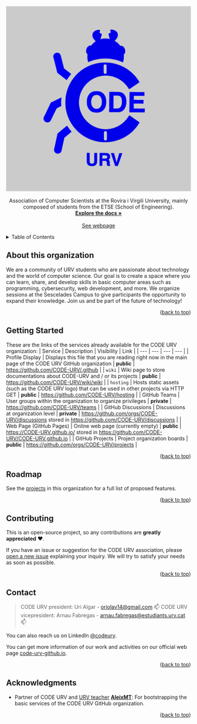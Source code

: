 <a name="readme-top"></a>

<!-- PROJECT LOGO -->
<br />
<div align="center">
  <a href="https://github.com/CODE-URV">
    <img src="https://raw.githubusercontent.com/CODE-URV/hosting/refs/heads/master/assets/code-urv-logo.png" alt="Logo">
  </a>

  <p align="center">
    Association of Computer Scientists at the Rovira i Virgili University, mainly composed of students from the ETSE (School of Engineering).
    <br />
    <a href="https://github.com/CODE-URV/wiki/wiki"><strong>Explore the docs »</strong></a>
    <br />
    <br />
    <a href="https://CODE-URV.github.io/">See webpage</a>
  </p>
</div>



<!-- TABLE OF CONTENTS -->
<details>
  <summary>Table of Contents</summary>
  <ol>
    <li><a href="#about-this-organization">About this organization</a></li>
    <li><a href="#getting-started">Getting Started</a></li>
    <li><a href="#roadmap">Roadmap</a></li>
    <li><a href="#contributing">Contributing</a></li>
    <li><a href="#contact">Contact</a></li>
    <li><a href="#acknowledgments">Acknowledgments</a></li>
  </ol>
</details>



<!-- ABOUT THE PROJECT -->
## About this organization
We are a community of URV students who are passionate about technology and the world of computer science. Our goal is
to create a space where you can learn, share, and develop skills in basic computer areas such as programming, 
cybersecurity, web development, and more. We organize sessions at the Sescelades Campus to give participants the 
opportunity to expand their knowledge. Join us and be part of the future of technology!

<p align="right">(<a href="#readme-top">back to top</a>)</p>


<!-- GETTING STARTED -->
## Getting Started
These are the links of the services already available for the CODE URV organization:
| Service | Description | Visibility | Link |
| --- | --- | --- | --- |
| Profile Display | Displays this file that you are reading right now in the main page of the CODE URV GitHub organization | **public** | https://github.com/CODE-URV/.github |
| `wiki` | Wiki page to store documentations about CODE-URV and / or its projects | **public** | https://github.com/CODE-URV/wiki/wiki |
| `hosting` | Hosts static assets (such as the CODE URV logo) that can be used in other projects via HTTP GET | **public** | https://github.com/CODE-URV/hosting |
| GitHub Teams | User groups within the organization to organize privileges | **private** | https://github.com/CODE-URV/teams |
| GitHub Discussions | Discussions at organization level | **private** | https://github.com/orgs/CODE-URV/discussions stored in https://github.com/CODE-URV/discussions | 
| Web Page (GitHub Pages) | Online web page (currently empty) | **public** | https://CODE-URV.github.io/ stored in https://github.com/CODE-URV/CODE-URV.github.io |
| GitHub Projects | Project organization boards | **public** | https://github.com/orgs/CODE-URV/projects |

<p align="right">(<a href="#readme-top">back to top</a>)</p>



<!-- ROADMAP -->
## Roadmap
See the [projects](https://github.com/orgs/CODE-URV/projects) in this organization for a full list of proposed 
features.

<p align="right">(<a href="#readme-top">back to top</a>)</p>



<!-- CONTRIBUTING -->
## Contributing
This is an open-source project, so any contributions are **greatly appreciated** ❤. 

If you have an issue or suggestion for the CODE URV association, please 
[open a new issue](https://github.com/CODE-URV/.github/issues/new) explaining your inquiry. We will try to satisfy your 
needs as soon as possible. 

<p align="right">(<a href="#readme-top">back to top</a>)</p>



<!-- CONTACT -->
## Contact
>CODE URV president: Uri Algar - [oriolav14@gmail.com](oriolav14@gmail.com) 📫
>CODE URV vicepresident: Arnau Fabregas - [arnau.fabregas@estudiants.urv.cat](arnau.fabregas@estudiants.urv.cat) 📫

You can also reach us on LinkedIn [@codeurv](https://es.linkedin.com/in/codeurv).

You can get more information of our work and activities on our official web page [code-urv-github.io](https://CODE-URV.github.io/).

<p align="right">(<a href="#readme-top">back to top</a>)</p>



<!-- ACKNOWLEDGMENTS -->
## Acknowledgments
* Partner of CODE URV and [URV teacher](https://www.urv.cat/html/docencia-per-centre/general-I65230.php) [**AleixMT**](https://github.com/AleixMT): For bootstrapping the basic services 
  of the CODE URV GitHub organization. 

<p align="right">(<a href="#readme-top">back to top</a>)</p>



